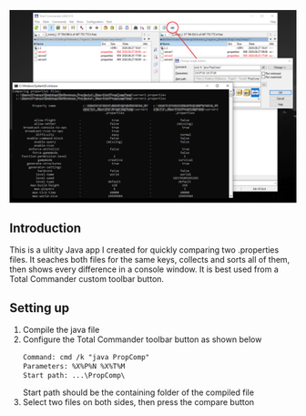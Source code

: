![Pattern](propcomp.png?raw=true)

## Introduction

This is a ulitity Java app I created for quickly comparing two .properties files.
It seaches both files for the same keys, collects and sorts all of them, then shows every difference in a console window.
It is best used from a Total Commander custom toolbar button.

## Setting up
1. Compile the java file
1. Configure the Total Commander toolbar button as shown below
	```
	Command: cmd /k "java PropComp"
	Parameters: %X%P%N %X%T%M
	Start path: ...\PropComp\
	```
	Start path should be the containing folder of the compiled file
1. Select two files on both sides, then press the compare button
